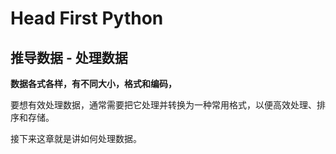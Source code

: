 # Head First Python
## 推导数据 - 处理数据

**数据各式各样，有不同大小，格式和编码，**  

要想有效处理数据，通常需要把它处理并转换为一种常用格式，以便高效处理、排序和存储。

接下来这章就是讲如何处理数据。